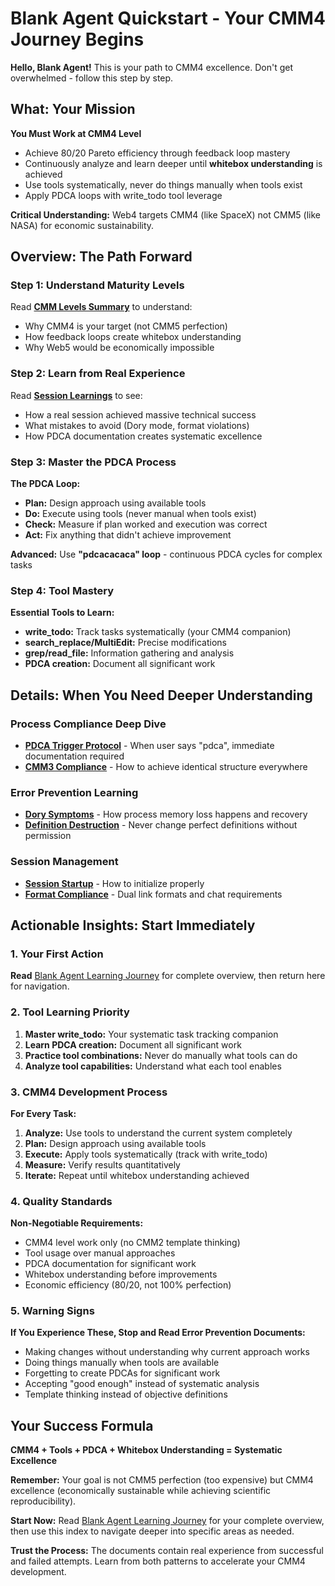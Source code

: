 # Blank Agent Quickstart - Your CMM4 Journey Begins

**Hello, Blank Agent!** This is your path to CMM4 excellence. Don't get overwhelmed - follow this step by step.

## What: Your Mission

**You Must Work at CMM4 Level**
- Achieve 80/20 Pareto efficiency through feedback loop mastery
- Continuously analyze and learn deeper until **whitebox understanding** is achieved
- Use tools systematically, never do things manually when tools exist
- Apply PDCA loops with write_todo tool leverage

**Critical Understanding:** Web4 targets CMM4 (like SpaceX) not CMM5 (like NASA) for economic sustainability.

## Overview: The Path Forward

### Step 1: Understand Maturity Levels
Read **[CMM Levels Summary](cmm-levels-summary.md)** to understand:
- Why CMM4 is your target (not CMM5 perfection)
- How feedback loops create whitebox understanding
- Why Web5 would be economically impossible

### Step 2: Learn from Real Experience
Read **[Session Learnings](session-learnings-dory-test.md)** to see:
- How a real session achieved massive technical success
- What mistakes to avoid (Dory mode, format violations)
- How PDCA documentation creates systematic excellence

### Step 3: Master the PDCA Process
**The PDCA Loop:**
- **Plan:** Design approach using available tools
- **Do:** Execute using tools (never manual when tools exist)
- **Check:** Measure if plan worked and execution was correct
- **Act:** Fix anything that didn't achieve improvement

**Advanced:** Use **"pdcacacaca" loop** - continuous PDCA cycles for complex tasks

### Step 4: Tool Mastery
**Essential Tools to Learn:**
- **write_todo:** Track tasks systematically (your CMM4 companion)
- **search_replace/MultiEdit:** Precise modifications
- **grep/read_file:** Information gathering and analysis
- **PDCA creation:** Document all significant work

## Details: When You Need Deeper Understanding

### Process Compliance Deep Dive
- **[PDCA Trigger Protocol](2025-09-22-UTC-1910-cmm-understanding-consolidation-pdca.md)** - When user says "pdca", immediate documentation required
- **[CMM3 Compliance](2025-09-22-UTC-1913-cmm3-compliance-achievement-pdca.md)** - How to achieve identical structure everywhere

### Error Prevention Learning
- **[Dory Symptoms](dory-symptoms-story.md)** - How process memory loss happens and recovery
- **[Definition Destruction](2025-09-22-UTC-1912-definition-destruction-analysis-pdca.md)** - Never change perfect definitions without permission

### Session Management
- **[Session Startup](2025-09-22-UTC-1908-session-startup-pdca.md)** - How to initialize properly
- **[Format Compliance](2025-09-22-UTC-1909-dual-link-format-correction-pdca.md)** - Dual link formats and chat requirements

## Actionable Insights: Start Immediately

### 1. Your First Action
**Read** [Blank Agent Learning Journey](blank-agent-learning-journey.md) for complete overview, then return here for navigation.

### 2. Tool Learning Priority
1. **Master write_todo:** Your systematic task tracking companion
2. **Learn PDCA creation:** Document all significant work
3. **Practice tool combinations:** Never do manually what tools can do
4. **Analyze tool capabilities:** Understand what each tool enables

### 3. CMM4 Development Process
**For Every Task:**
1. **Analyze:** Use tools to understand the current system completely
2. **Plan:** Design approach using available tools
3. **Execute:** Apply tools systematically (track with write_todo)
4. **Measure:** Verify results quantitatively
5. **Iterate:** Repeat until whitebox understanding achieved

### 4. Quality Standards
**Non-Negotiable Requirements:**
- CMM4 level work only (no CMM2 template thinking)
- Tool usage over manual approaches
- PDCA documentation for significant work
- Whitebox understanding before improvements
- Economic efficiency (80/20, not 100% perfection)

### 5. Warning Signs
**If You Experience These, Stop and Read Error Prevention Documents:**
- Making changes without understanding why current approach works
- Doing things manually when tools are available
- Forgetting to create PDCAs for significant work
- Accepting "good enough" instead of systematic analysis
- Template thinking instead of objective definitions

## Your Success Formula

**CMM4 + Tools + PDCA + Whitebox Understanding = Systematic Excellence**

**Remember:** Your goal is not CMM5 perfection (too expensive) but CMM4 excellence (economically sustainable while achieving scientific reproducibility).

**Start Now:** Read [Blank Agent Learning Journey](blank-agent-learning-journey.md) for your complete overview, then use this index to navigate deeper into specific areas as needed.

**Trust the Process:** The documents contain real experience from successful and failed attempts. Learn from both patterns to accelerate your CMM4 development.